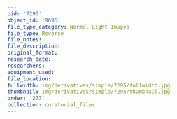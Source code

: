 ```yaml
---
pid: '7295'
object_id: '9695'
file_type_category: Normal Light Images
file_type: Reverse
file_notes:
file_description:
original_format:
research_date:
researchers:
equipment_used:
file_location:
fullwidth: img/derivatives/simple/7295/fullwidth.jpg
thumbnail: img/derivatives/simple/7295/thumbnail.jpg
order: '277'
collection: curatorial_files
---
```


